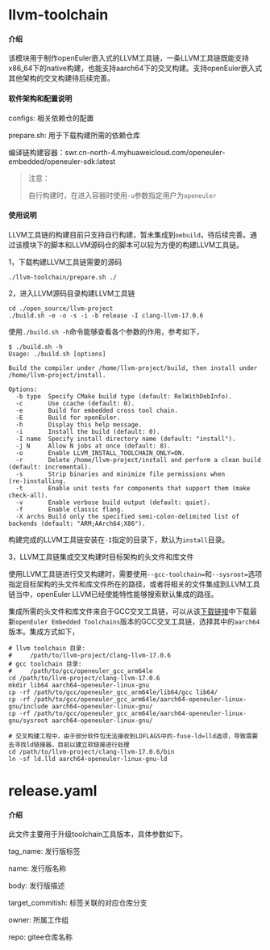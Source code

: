 # llvm-toolchain

#### 介绍

该模块用于制作openEuler嵌入式的LLVM工具链，一条LLVM工具链既能支持x86_64下的native构建，也能支持aarch64下的交叉构建。支持openEuler嵌入式其他架构的交叉构建待后续完善。

#### 软件架构和配置说明

configs: 相关依赖仓的配置

prepare.sh: 用于下载构建所需的依赖仓库

编译链构建容器：swr.cn-north-4.myhuaweicloud.com/openeuler-embedded/openeuler-sdk:latest

> 注意：
>
> 自行构建时，在进入容器时使用`-u`参数指定用户为`openeuler`

#### 使用说明

LLVM工具链的构建目前只支持自行构建，暂未集成到`oebuild`，待后续完善。通过该模块下的脚本和LLVM源码仓的脚本可以较为方便的构建LLVM工具链。

1，下载构建LLVM工具链需要的源码

```
./llvm-toolchain/prepare.sh ./
```

2，进入LLVM源码目录构建LLVM工具链

```
cd ./open_source/llvm-project
./build.sh -e -o -s -i -b release -I clang-llvm-17.0.6
```

使用`./build.sh -h`命令能够查看各个参数的作用，参考如下，

```
$ ./build.sh -h
Usage: ./build.sh [options]

Build the compiler under /home/llvm-project/build, then install under /home/llvm-project/install.

Options:
  -b type  Specify CMake build type (default: RelWithDebInfo).
  -c       Use ccache (default: 0).
  -e       Build for embedded cross tool chain.
  -E       Build for openEuler.
  -h       Display this help message.
  -i       Install the build (default: 0).
  -I name  Specify install directory name (default: "install").
  -j N     Allow N jobs at once (default: 8).
  -o       Enable LLVM_INSTALL_TOOLCHAIN_ONLY=ON.
  -r       Delete /home/llvm-project/install and perform a clean build (default: incremental).
  -s       Strip binaries and minimize file permissions when (re-)installing.
  -t       Enable unit tests for components that support them (make check-all).
  -v       Enable verbose build output (default: quiet).
  -f       Enable classic flang.
  -X archs Build only the specified semi-colon-delimited list of backends (default: "ARM;AArch64;X86").
```

构建完成的LLVM工具链安装在`-I`指定的目录下，默认为`install`目录。

3，LLVM工具链集成交叉构建时目标架构的头文件和库文件

使用LLVM工具链进行交叉构建时，需要使用`--gcc-toolchain=`和`--sysroot=`选项指定目标架构的头文件和库文件所在的路径，或者将相关的文件集成到LLVM工具链当中，openEuler LLVM已经使能特性能够搜索默认集成的路径。

集成所需的头文件和库文件来自于GCC交叉工具链，可以从该[下载链接](https://gitee.com/openeuler/yocto-meta-openeuler/releases)中下载最新`openEuler Embedded Toolchains`版本的GCC交叉工具链，选择其中的`aarch64`版本。集成方式如下，

```
# llvm toolchain 目录:
#     /path/to/llvm-project/clang-llvm-17.0.6
# gcc toolchain 目录:
#     /path/to/gcc/openeuler_gcc_arm64le
cd /path/to/llvm-project/clang-llvm-17.0.6
mkdir lib64 aarch64-openeuler-linux-gnu
cp -rf /path/to/gcc/openeuler_gcc_arm64le/lib64/gcc lib64/
cp -rf /path/to/gcc/openeuler_gcc_arm64le/aarch64-openeuler-linux-gnu/include aarch64-openeuler-linux-gnu/
cp -rf /path/to/gcc/openeuler_gcc_arm64le/aarch64-openeuler-linux-gnu/sysroot aarch64-openeuler-linux-gnu/

# 交叉构建工程中，由于部分软件包无法接收到LDFLAGS中的-fuse-ld=lld选项，导致需要去寻找ld链接器，目前以建立软链接进行处理
cd /path/to/llvm-project/clang-llvm-17.0.6/bin
ln -sf ld.lld aarch64-openeuler-linux-gnu-ld
```

# release.yaml

#### 介绍

此文件主要用于升级toolchain工具版本，具体参数如下。

tag_name: 发行版标签

name: 发行版名称

body: 发行版描述

target_commitish: 标签关联的对应仓库分支

owner: 所属工作组

repo: gitee仓库名称

